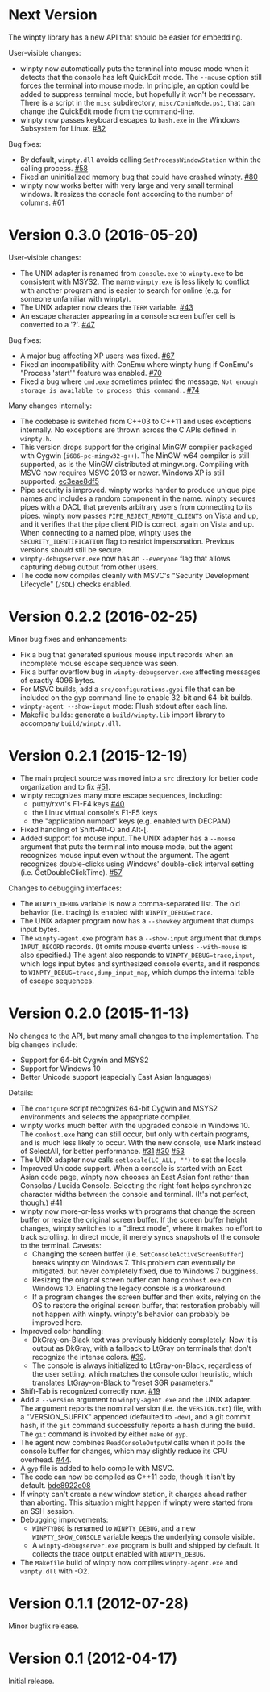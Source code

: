 # Next Version

The winpty library has a new API that should be easier for embedding.

User-visible changes:

 * winpty now automatically puts the terminal into mouse mode when it detects
   that the console has left QuickEdit mode.  The `--mouse` option still forces
   the terminal into mouse mode.  In principle, an option could be added to
   suppress terminal mode, but hopefully it won't be necessary.  There is a
   script in the `misc` subdirectory, `misc/ConinMode.ps1`, that can change
   the QuickEdit mode from the command-line.
 * winpty now passes keyboard escapes to `bash.exe` in the Windows Subsystem
   for Linux.
   [#82](https://github.com/rprichard/winpty/issues/82)

Bug fixes:

 * By default, `winpty.dll` avoids calling `SetProcessWindowStation` within
   the calling process.
   [#58](https://github.com/rprichard/winpty/issues/58)
 * Fixed an uninitialized memory bug that could have crashed winpty.
   [#80](https://github.com/rprichard/winpty/issues/80)
 * winpty now works better with very large and very small terminal windows.
   It resizes the console font according to the number of columns.
   [#61](https://github.com/rprichard/winpty/issues/61)

# Version 0.3.0 (2016-05-20)

User-visible changes:

 * The UNIX adapter is renamed from `console.exe` to `winpty.exe` to be
   consistent with MSYS2.  The name `winpty.exe` is less likely to conflict
   with another program and is easier to search for online (e.g. for someone
   unfamiliar with winpty).
 * The UNIX adapter now clears the `TERM` variable.
   [#43](https://github.com/rprichard/winpty/issues/43)
 * An escape character appearing in a console screen buffer cell is converted
   to a '?'.
   [#47](https://github.com/rprichard/winpty/issues/47)

Bug fixes:

 * A major bug affecting XP users was fixed.
   [#67](https://github.com/rprichard/winpty/issues/67)
 * Fixed an incompatibility with ConEmu where winpty hung if ConEmu's
   "Process 'start'" feature was enabled.
   [#70](https://github.com/rprichard/winpty/issues/70)
 * Fixed a bug where `cmd.exe` sometimes printed the message,
   `Not enough storage is available to process this command.`.
   [#74](https://github.com/rprichard/winpty/issues/74)

Many changes internally:

 * The codebase is switched from C++03 to C++11 and uses exceptions internally.
   No exceptions are thrown across the C APIs defined in `winpty.h`.
 * This version drops support for the original MinGW compiler packaged with
   Cygwin (`i686-pc-mingw32-g++`).  The MinGW-w64 compiler is still supported,
   as is the MinGW distributed at mingw.org.  Compiling with MSVC now requires
   MSVC 2013 or newer.  Windows XP is still supported.
   [ec3eae8df5](https://github.com/rprichard/winpty/commit/ec3eae8df5bbbb36d7628d168b0815638d122f37)
 * Pipe security is improved.  winpty works harder to produce unique pipe names
   and includes a random component in the name.  winpty secures pipes with a
   DACL that prevents arbitrary users from connecting to its pipes.  winpty now
   passes `PIPE_REJECT_REMOTE_CLIENTS` on Vista and up, and it verifies that
   the pipe client PID is correct, again on Vista and up.  When connecting to a
   named pipe, winpty uses the `SECURITY_IDENTIFICATION` flag to restrict
   impersonation.  Previous versions *should* still be secure.
 * `winpty-debugserver.exe` now has an `--everyone` flag that allows capturing
   debug output from other users.
 * The code now compiles cleanly with MSVC's "Security Development Lifecycle"
   (`/SDL`) checks enabled.

# Version 0.2.2 (2016-02-25)

Minor bug fixes and enhancements:

 * Fix a bug that generated spurious mouse input records when an incomplete
   mouse escape sequence was seen.
 * Fix a buffer overflow bug in `winpty-debugserver.exe` affecting messages of
   exactly 4096 bytes.
 * For MSVC builds, add a `src/configurations.gypi` file that can be included
   on the gyp command-line to enable 32-bit and 64-bit builds.
 * `winpty-agent --show-input` mode: Flush stdout after each line.
 * Makefile builds: generate a `build/winpty.lib` import library to accompany
   `build/winpty.dll`.

# Version 0.2.1 (2015-12-19)

 * The main project source was moved into a `src` directory for better code
   organization and to fix
   [#51](https://github.com/rprichard/winpty/issues/51).
 * winpty recognizes many more escape sequences, including:
    * putty/rxvt's F1-F4 keys
      [#40](https://github.com/rprichard/winpty/issues/40)
    * the Linux virtual console's F1-F5 keys
    * the "application numpad" keys (e.g. enabled with DECPAM)
 * Fixed handling of Shift-Alt-O and Alt-[.
 * Added support for mouse input.  The UNIX adapter has a `--mouse` argument
   that puts the terminal into mouse mode, but the agent recognizes mouse
   input even without the argument.  The agent recognizes double-clicks using
   Windows' double-click interval setting (i.e. GetDoubleClickTime).
   [#57](https://github.com/rprichard/winpty/issues/57)

Changes to debugging interfaces:

 * The `WINPTY_DEBUG` variable is now a comma-separated list.  The old
   behavior (i.e. tracing) is enabled with `WINPTY_DEBUG=trace`.
 * The UNIX adapter program now has a `--showkey` argument that dumps input
   bytes.
 * The `winpty-agent.exe` program has a `--show-input` argument that dumps
   `INPUT_RECORD` records.  (It omits mouse events unless `--with-mouse` is
   also specified.)  The agent also responds to `WINPTY_DEBUG=trace,input`,
   which logs input bytes and synthesized console events, and it responds to
   `WINPTY_DEBUG=trace,dump_input_map`, which dumps the internal table of
   escape sequences.

# Version 0.2.0 (2015-11-13)

No changes to the API, but many small changes to the implementation.  The big
changes include:

 * Support for 64-bit Cygwin and MSYS2
 * Support for Windows 10
 * Better Unicode support (especially East Asian languages)

Details:

 * The `configure` script recognizes 64-bit Cygwin and MSYS2 environments and
   selects the appropriate compiler.
 * winpty works much better with the upgraded console in Windows 10.  The
   `conhost.exe` hang can still occur, but only with certain programs, and
   is much less likely to occur.  With the new console, use Mark instead of
   SelectAll, for better performance.
   [#31](https://github.com/rprichard/winpty/issues/31)
   [#30](https://github.com/rprichard/winpty/issues/30)
   [#53](https://github.com/rprichard/winpty/issues/53)
 * The UNIX adapter now calls `setlocale(LC_ALL, "")` to set the locale.
 * Improved Unicode support.  When a console is started with an East Asian code
   page, winpty now chooses an East Asian font rather than Consolas / Lucida
   Console.  Selecting the right font helps synchronize character widths
   between the console and terminal.  (It's not perfect, though.)
   [#41](https://github.com/rprichard/winpty/issues/41)
 * winpty now more-or-less works with programs that change the screen buffer
   or resize the original screen buffer.  If the screen buffer height changes,
   winpty switches to a "direct mode", where it makes no effort to track
   scrolling.  In direct mode, it merely syncs snapshots of the console to the
   terminal.  Caveats:
    * Changing the screen buffer (i.e. `SetConsoleActiveScreenBuffer`)
      breaks winpty on Windows 7.  This problem can eventually be mitigated,
      but never completely fixed, due to Windows 7 bugginess.
    * Resizing the original screen buffer can hang `conhost.exe` on Windows 10.
      Enabling the legacy console is a workaround.
    * If a program changes the screen buffer and then exits, relying on the OS
      to restore the original screen buffer, that restoration probably will not
      happen with winpty.  winpty's behavior can probably be improved here.
 * Improved color handling:
    * DkGray-on-Black text was previously hiddenly completely.  Now it is
      output as DkGray, with a fallback to LtGray on terminals that don't
      recognize the intense colors.
      [#39](https://github.com/rprichard/winpty/issues/39).
    * The console is always initialized to LtGray-on-Black, regardless of the
      user setting, which matches the console color heuristic, which translates
      LtGray-on-Black to "reset SGR parameters."
 * Shift-Tab is recognized correctly now.
   [#19](https://github.com/rprichard/winpty/issues/19)
 * Add a `--version` argument to `winpty-agent.exe` and the UNIX adapter.  The
   argument reports the nominal version (i.e. the `VERSION.txt`) file, with a
   "VERSION_SUFFIX" appended (defaulted to `-dev`), and a git commit hash, if
   the `git` command successfully reports a hash during the build.  The `git`
   command is invoked by either `make` or `gyp`.
 * The agent now combines `ReadConsoleOutputW` calls when it polls the console
   buffer for changes, which may slightly reduce its CPU overhead.
   [#44](https://github.com/rprichard/winpty/issues/44).
 * A `gyp` file is added to help compile with MSVC.
 * The code can now be compiled as C++11 code, though it isn't by default.
   [bde8922e08](https://github.com/rprichard/winpty/commit/bde8922e08c3638e01ecc7b581b676c314163e3c)
 * If winpty can't create a new window station, it charges ahead rather than
   aborting.  This situation might happen if winpty were started from an SSH
   session.
 * Debugging improvements:
    * `WINPTYDBG` is renamed to `WINPTY_DEBUG`, and a new `WINPTY_SHOW_CONSOLE`
      variable keeps the underlying console visible.
    * A `winpty-debugserver.exe` program is built and shipped by default.  It
      collects the trace output enabled with `WINPTY_DEBUG`.
 * The `Makefile` build of winpty now compiles `winpty-agent.exe` and
   `winpty.dll` with -O2.

# Version 0.1.1 (2012-07-28)

Minor bugfix release.

# Version 0.1 (2012-04-17)

Initial release.
